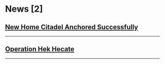 # News [2]

## [New Home Citadel Anchored Successfully](D:/T-Web/iridiumops/news/citadel_anchored.md)

---------

## [Operation Hek Hecate](D:/T-Web/iridiumops/news/operation_hek_hecate.md)

---------

